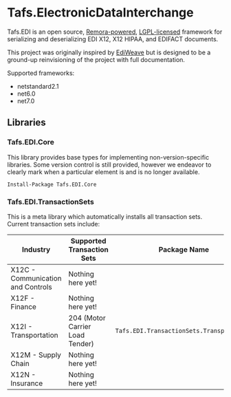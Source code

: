 # Tafs.ElectronicDataInterchange

Tafs.EDI is an open source, [Remora-powered](https://github.com/Remora/Remora.Sdk), [LGPL-licensed](./LICENSE) framework for serializing and deserializing EDI X12, X12 HIPAA, and EDIFACT documents.

This project was originally inspired by [EdiWeave](https://ediweave.net/) but is designed to be a ground-up reinvisioning of the project with full documentation.

Supported frameworks:
- netstandard2.1
- net6.0
- net7.0

## Libraries

### Tafs.EDI.Core

This library provides base types for implementing non-version-specific libraries. Some version control is still provided, however we endeavor to clearly mark when a particular element is and is no longer available.

```
Install-Package Tafs.EDI.Core
```

### Tafs.EDI.TransactionSets

This is a meta library which automatically installs all transaction sets. Current transaction sets include:


|             Industry              |   Supported Transaction Sets    |               Package Name                |
|-----------------------------------|---------------------------------|-------------------------------------------|
| X12C - Communication and Controls | Nothing here yet!               |                                           |
| X12F - Finance                    | Nothing here yet!               |                                           |
| X12I - Transportation             | 204 (Motor Carrier Load Tender) | `Tafs.EDI.TransactionSets.Transportation` |
| X12M - Supply Chain               | Nothing here yet!               |                                           |
| X12N - Insurance                  | Nothing here yet!               |                                           |

